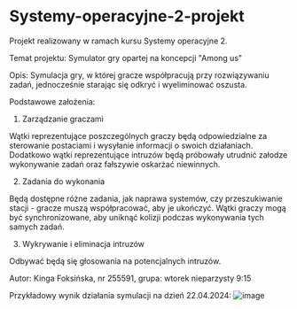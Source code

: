# Systemy-operacyjne-2-projekt
Projekt realizowany w ramach kursu Systemy operacyjne 2.

Temat projektu: Symulator gry opartej na koncepcji "Among us"

Opis: Symulacja gry, w której gracze współpracują przy rozwiązywaniu zadań, jednocześnie starając się odkryć i wyeliminować oszusta.

Podstawowe założenia:
1. Zarządzanie graczami

Wątki reprezentujące poszczególnych graczy będą odpowiedzialne za sterowanie postaciami i wysyłanie informacji o swoich działaniach. Dodatkowo wątki reprezentujące intruzów będą próbowały utrudnić załodze wykonywanie zadań oraz fałszywie oskarżać niewinnych.

2. Zadania do wykonania

Będą dostępne różne zadania, jak naprawa systemów, czy przeszukiwanie stacji - gracze muszą współpracować, aby je ukończyć. Wątki graczy mogą być synchronizowane, aby uniknąć kolizji podczas wykonywania tych samych zadań.

3. Wykrywanie i eliminacja intruzów

Odbywać będą się głosowania na potencjalnych intruzów. 

Autor: Kinga Foksińska, nr 255591, grupa: wtorek nieparzysty 9:15















Przykładowy wynik działania symulacji na dzień 22.04.2024:
![image](https://github.com/Foksina/Systemy-operacyjne-2-projekt/assets/106610411/376af359-cfea-457a-b78b-e414a4e5d371)

